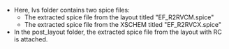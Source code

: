 * Here, lvs folder contains two spice files:
  - The extracted spice file from the layout titled "EF_R2RVCM.spice" 
  - The extracted spice file from the XSCHEM  titled "EF_R2RVCX.spice" 
* In the post_layout folder, the extracted spice file from the layout with RC is attached.
